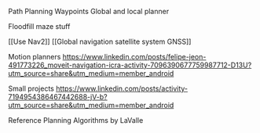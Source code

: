 Path Planning
Waypoints
Global and local planner

Floodfill maze stuff

[[Use Nav2]]
[[Global navigation satellite system GNSS]]

Motion planners
https://www.linkedin.com/posts/felipe-jeon-491773226_moveit-navigation-icra-activity-7096390677759987712-D13U?utm_source=share&utm_medium=member_android

Small projects
https://www.linkedin.com/posts/activity-7194954386467442688-jV-b?utm_source=share&utm_medium=member_android

Reference
Planning Algorithms by LaValle
